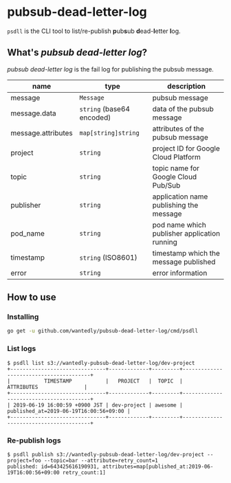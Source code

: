 # pubsub-dead-letter-log

`psdll` is the CLI tool to list/re-publish **p**ub**s**ub **d**ead-**l**etter **l**og.

## What's *pubsub dead-letter log*?

*pubsub dead-letter log* is the fail log for publishing the pubsub message.

name | type | description
-- | -- | --
message | `Message` | pubsub message
message.data | `string` (base64 encoded) | data of the pubsub message
message.attributes | `map[string]string` | attributes of the pubsub message
project | `string` | project ID for Google Cloud Platform
topic | `string` | topic name for Google Cloud Pub/Sub
publisher | `string` | application name publishing the message
pod_name | `string` | pod name which publisher application running
timestamp | `string` (ISO8601) | timestamp which the message published
error | `string` | error information

## How to use

### Installing

```bash
go get -u github.com/wantedly/pubsub-dead-letter-log/cmd/psdll
```

### List logs

```console
$ psdll list s3://wantedly-pubsub-dead-letter-log/dev-project
+-------------------------------+-------------+---------+----------------------------------------+
|           TIMESTAMP           |   PROJECT   |  TOPIC  |               ATTRIBUTES               |
+-------------------------------+-------------+---------+----------------------------------------+
| 2019-06-19 16:00:59 +0900 JST | dev-project | awesome | published_at=2019-06-19T16:00:56+09:00 |
+-------------------------------+-------------+---------+----------------------------------------+
```

### Re-publish logs

```console
$ psdll publish s3://wantedly-pubsub-dead-letter-log/dev-project --project=foo --topic=bar --attribute=retry_count=1
published: id=643425616190931, attributes=map[published_at:2019-06-19T16:00:56+09:00 retry_count:1]
```
